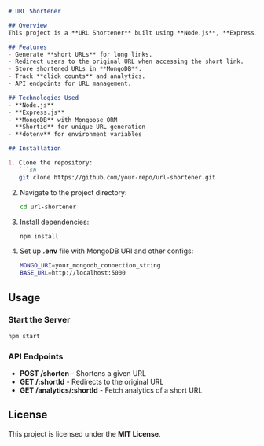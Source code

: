 ```markdown
# URL Shortener

## Overview
This project is a **URL Shortener** built using **Node.js**, **Express.js**, and **MongoDB**. It allows users to generate short URLs for long links, track usage, and manage shortened URLs.

## Features
- Generate **short URLs** for long links.
- Redirect users to the original URL when accessing the short link.
- Store shortened URLs in **MongoDB**.
- Track **click counts** and analytics.
- API endpoints for URL management.

## Technologies Used
- **Node.js**
- **Express.js**
- **MongoDB** with Mongoose ORM
- **Shortid** for unique URL generation
- **dotenv** for environment variables

## Installation

1. Clone the repository:
   ```sh
   git clone https://github.com/your-repo/url-shortener.git
   ```
2. Navigate to the project directory:
   ```sh
   cd url-shortener
   ```
3. Install dependencies:
   ```sh
   npm install
   ```
4. Set up **.env** file with MongoDB URI and other configs:
   ```sh
   MONGO_URI=your_mongodb_connection_string
   BASE_URL=http://localhost:5000
   ```

## Usage

### Start the Server
```sh
npm start
```

### API Endpoints
- **POST /shorten** - Shortens a given URL
- **GET /:shortId** - Redirects to the original URL
- **GET /analytics/:shortId** - Fetch analytics of a short URL

## License
This project is licensed under the **MIT License**.
```

